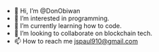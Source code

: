 - 👋 Hi, I’m @DonObiwan
- 👀 I’m interested in programming.
- 🌱 I’m currently learning how to code.
- 💞️ I’m looking to collaborate on blockchain tech.
- 📫 How to reach me jspaul910@gmail.com

<!---
DonObiwan/DonObiwan is a ✨ special ✨ repository because its `README.md` (this file) appears on your GitHub profile.
You can click the Preview link to take a look at your changes.
--->
